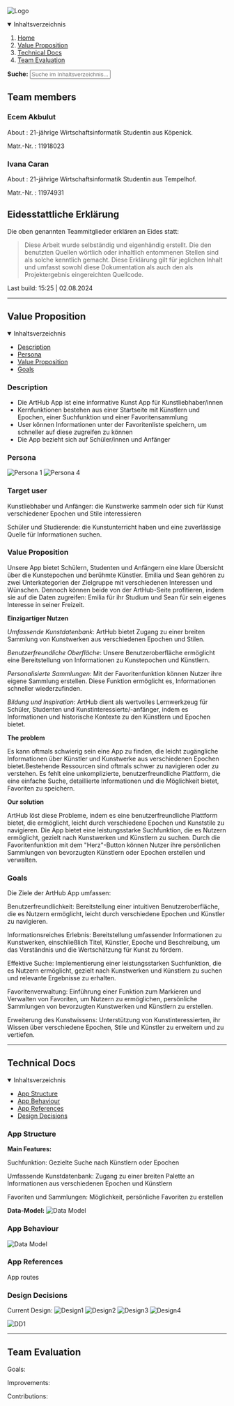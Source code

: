 ![Logo](Logo.png)
<details open markdown="block">
<summary>Inhaltsverzeichnis</summary>

1. [Home](#home)
2. [Value Proposition](#value-proposition)
3. [Technical Docs](#technical-docs)
4. [Team Evaluation](#team-evaluation)

</details>

**Suche:** <input type="text" id="searchInput" placeholder="Suche im Inhaltsverzeichnis..." onkeyup="searchTOC()">

## Team members

### Ecem Akbulut

About
: 21-jährige Wirtschaftsinformatik Studentin aus Köpenick.

Matr.-Nr.
: 11918023

### Ivana Caran

About
: 21-jährige Wirtschaftsinformatik Studentin aus Tempelhof.

Matr.-Nr.
: 11974931

## Eidesstattliche Erklärung

Die oben genannten Teammitglieder erklären an Eides statt:

> Diese Arbeit wurde selbständig und eigenhändig erstellt. Die den benutzten Quellen wörtlich oder inhaltlich entommenen Stellen sind als solche kenntlich gemacht. Diese Erklärung gilt für jeglichen Inhalt und umfasst sowohl diese Dokumentation als auch den als Projektergebnis eingereichten Quellcode.

Last build: 15:25 | 02.08.2024 

---

## Value Proposition

<details open markdown="block">
<summary>Inhaltsverzeichnis</summary>

+ [Description](#description)
+ [Persona](#persona)
+ [Value Proposition](#value-proposition)
+ [Goals](#goals)

</details>

### Description

+ Die ArtHub App ist eine informative Kunst App für Kunstliebhaber/innen
+ Kernfunktionen bestehen aus einer Startseite mit Künstlern und Epochen, einer Suchfunktion und einer Favoritensammlung
+ User können Informationen unter der Favoritenliste speichern, um schneller auf diese zugreifen zu können
+ Die App bezieht sich auf Schüler/innen und Anfänger

### Persona

![Persona 1](Persona1.png)
![Persona 4](Persona4.jpg)

### Target user

Kunstliebhaber und Anfänger: die Kunstwerke sammeln oder sich für Kunst verschiedener Epochen und Stile interessieren

Schüler und Studierende: die Kunstunterricht haben und eine zuverlässige Quelle für Informationen suchen.


### Value Proposition

Unsere App bietet Schülern, Studenten und Anfängern eine klare Übersicht über die Kunstepochen und berühmte Künstler. Emilia und Sean gehören zu zwei Unterkategorien der Zielgruppe mit verschiedenen Interessen und Wünschen. Dennoch können beide von der ArtHub-Seite profitieren, indem sie auf die Daten zugreifen: Emilia für ihr Studium und Sean für sein eigenes Interesse in seiner Freizeit.

**Einzigartiger Nutzen**

*Umfassende Kunstdatenbank*: ArtHub bietet Zugang zu einer breiten Sammlung von Kunstwerken aus verschiedenen Epochen und Stilen.

*Benutzerfreundliche Oberfläche*: Unsere Benutzeroberfläche ermöglicht eine Bereitstellung von Informationen zu Kunstepochen und Künstlern.

*Personalisierte Sammlungen*: Mit der Favoritenfunktion können Nutzer ihre eigene Sammlung erstellen. Diese Funktion ermöglicht es, Informationen schneller wiederzufinden.

*Bildung und Inspiration*: ArtHub dient als wertvolles Lernwerkzeug für Schüler, Studenten und Kunstinteressierte/-anfänger, indem es Informationen und historische Kontexte zu den Künstlern und Epochen bietet. 

**The problem**

Es kann oftmals schwierig sein eine App zu finden, die leicht zugängliche Informationen über Künstler und Kunstwerke aus verschiedenen Epochen bietet.Bestehende Ressourcen sind oftmals schwer zu navigieren oder zu verstehen. Es fehlt eine unkomplizierte, benutzerfreundliche Plattform, die eine einfache Suche, detaillierte Informationen und die Möglichkeit bietet, Favoriten zu speichern. 

**Our solution**

ArtHub löst diese Probleme, indem es eine benutzerfreundliche Plattform bietet, die ermöglicht, leicht durch verschiedene Epochen und Kunststile zu navigieren. Die App bietet eine leistungsstarke Suchfunktion, die es Nutzern ermöglicht, gezielt nach Kunstwerken und Künstlern zu suchen. 
Durch die Favoritenfunktion mit dem "Herz"-Button können Nutzer ihre persönlichen Sammlungen von bevorzugten Künstlern oder Epochen erstellen und verwalten.

### Goals

Die Ziele der ArtHub App umfassen:

Benutzerfreundlichkeit: Bereitstellung einer intuitiven Benutzeroberfläche, die es Nutzern ermöglicht, leicht durch verschiedene Epochen und Künstler zu navigieren.

Informationsreiches Erlebnis: Bereitstellung umfassender Informationen zu Kunstwerken, einschließlich Titel, Künstler, Epoche und Beschreibung, um das Verständnis und die Wertschätzung für Kunst zu fördern.

Effektive Suche: Implementierung einer leistungsstarken Suchfunktion, die es Nutzern ermöglicht, gezielt nach Kunstwerken und Künstlern zu suchen und relevante Ergebnisse zu erhalten.

Favoritenverwaltung: Einführung einer Funktion zum Markieren und Verwalten von Favoriten, um Nutzern zu ermöglichen, persönliche Sammlungen von bevorzugten Kunstwerken und Künstlern zu erstellen.

Erweiterung des Kunstwissens: Unterstützung von Kunstinteressierten, ihr Wissen über verschiedene Epochen, Stile und Künstler zu erweitern und zu vertiefen.
  
---

## Technical Docs

<details open markdown="block">
<summary>Inhaltsverzeichnis</summary>

+ [App Structure](#app-structure)
+ [App Behaviour](#app-behaviour)
+ [App References](#app-references)
+ [Design Decisions](#design-decisions)

</details>

### App Structure
**Main Features:**

Suchfunktion: Gezielte Suche nach Künstlern oder Epochen

Umfassende Kunstdatenbank: Zugang zu einer breiten Palette an Informationen aus verschiedenen Epochen und Künstlern

Favoriten und Sammlungen: Möglichkeit, persönliche Favoriten zu erstellen

**Data-Model:**
![Data Model](Datamodel.jpg)

### App Behaviour
![Data Model](appbehaviour.jpg)

### App References
App routes

### Design Decisions
Current Design:
![Design1](Design1.jpg)
![Design2](Design2.jpg)
![Design3](Design3.jpg)
![Design4](Design4.jpg)

![DD1](DD1.jpg)

---

## Team Evaluation

Goals:

Improvements:

Contributions:

